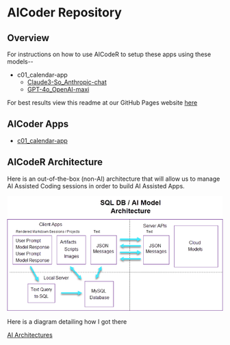 # AICoder Repository

## Overview

For instructions on how to use AICodeR to setup these apps using these models--
- c01_calendar-app
  - [Claude3-So_Anthropic-chat](./c01_calendar-app/Claude3-So_Anthropic-chat/c01_Claude-35s_Anthropic-chat_setup.md)
  - [GPT-4o_OpenAI-maxi](./c01_calendar-app/GPT-4o_OpenAI-maxi/c01_GPT-4o_OpenAI-maxi_setup.md)

For best results view this readme at our GitHub Pages website [here](https://robinmattern.github.io/AICodeR_dev03-robin/#/)

## AICoder Apps   

- [c01_calendar-app](../client/index.html)  
<!-- 
- [c35_calendar-app]()   
- [c36_hawaii-contracts-app](c36_hawaii-contracts-app/c36_u40707.1921_summary.md)   
- [c37_aicoder-sessions-app]()   
- [c38_login-app]()   
- [c43_chrome-extension-app]()   
- [c44_a-dancers-dream-app]()   

Note: Only the c36 App link regarding Hawaii Contracts is active at the mmoment. 
-->

## AICodeR Architecture

Here is an out-of-the-box (non-AI) architecture that will allow us to manage AI Assisted Coding sessions in order to build AI Assisted Apps.

![](./assets/ai40709.05_SQL%20AI%20Model%20Architecture.png)

Here is a diagram detailing how I got there

<a href="./assets/ai40709.04_SQL%20AI%20Model%20Architectures.png"  download="AICodeR_Architectures.png">AI Architectures</a><br>
